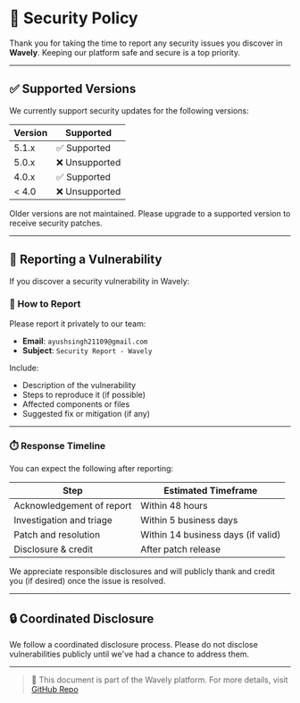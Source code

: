 # 🔐 Security Policy

Thank you for taking the time to report any security issues you discover in **Wavely**. Keeping our platform safe and secure is a top priority.

---

## ✅ Supported Versions

We currently support security updates for the following versions:

| Version | Supported          |
|---------|--------------------|
| 5.1.x   | ✅ Supported        |
| 5.0.x   | ❌ Unsupported      |
| 4.0.x   | ✅ Supported        |
| < 4.0   | ❌ Unsupported      |

Older versions are not maintained. Please upgrade to a supported version to receive security patches.

---

## 📣 Reporting a Vulnerability

If you discover a security vulnerability in Wavely:

### 🔁 How to Report

Please report it privately to our team:

- **Email**: `ayushsingh21109@gmail.com`
- **Subject**: `Security Report - Wavely`

Include:

- Description of the vulnerability
- Steps to reproduce it (if possible)
- Affected components or files
- Suggested fix or mitigation (if any)

---

### ⏱️ Response Timeline

You can expect the following after reporting:

| Step                    | Estimated Timeframe     |
|-------------------------|--------------------------|
| Acknowledgement of report | Within 48 hours        |
| Investigation and triage  | Within 5 business days |
| Patch and resolution      | Within 14 business days (if valid) |
| Disclosure & credit       | After patch release     |

We appreciate responsible disclosures and will publicly thank and credit you (if desired) once the issue is resolved.

---

## 🔒 Coordinated Disclosure

We follow a coordinated disclosure process. Please do not disclose vulnerabilities publicly until we've had a chance to address them.

---

> 🔧 This document is part of the Wavely platform. For more details, visit [GitHub Repo](https://github.com/AyushSingh360/Wavely)
